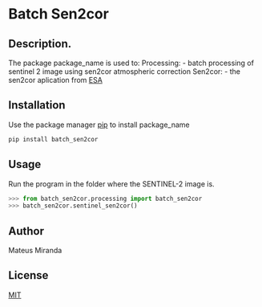 # Batch Sen2cor

## Description.

The package package_name is used to:
    Processing:
        - batch processing of sentinel 2 image using sen2cor atmospheric correction
    Sen2cor:
        - the sen2cor aplication from [ESA](https://step.esa.int/main/snap-supported-plugins/sen2cor/)

## Installation

Use the package manager [pip](https://pip.pypa.io/en/stable/) to install package_name

```bash
pip install batch_sen2cor
```

## Usage

Run the program in the folder where the SENTINEL-2 image is.

```python
>>> from batch_sen2cor.processing import batch_sen2cor
>>> batch_sen2cor.sentinel_sen2cor()
```

## Author
Mateus Miranda

## License
[MIT](https://choosealicense.com/licenses/mit/)
